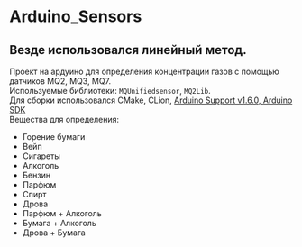 # Arduino_Sensors
## Везде использовался линейный метод. 
Проект на ардуино для определения концентрации газов с помощью датчиков MQ2, MQ3, MQ7.<br />
Используемые библиотеки: `MQUnifiedsensor`, `MQ2Lib`.<br />
Для сборки использовался CMake, CLion, <a href=https://plugins.jetbrains.com/plugin/11301-arduino-support>Arduino Support v1.6.0, Arduino SDK</a><br />
Вещества для определения: 
- Горение бумаги
- Вейп
- Сигареты
- Алкоголь
- Бензин
- Парфюм
- Спирт
- Дрова
- Парфюм + Алкоголь
- Бумага + Алкоголь
- Дрова + Бумага
